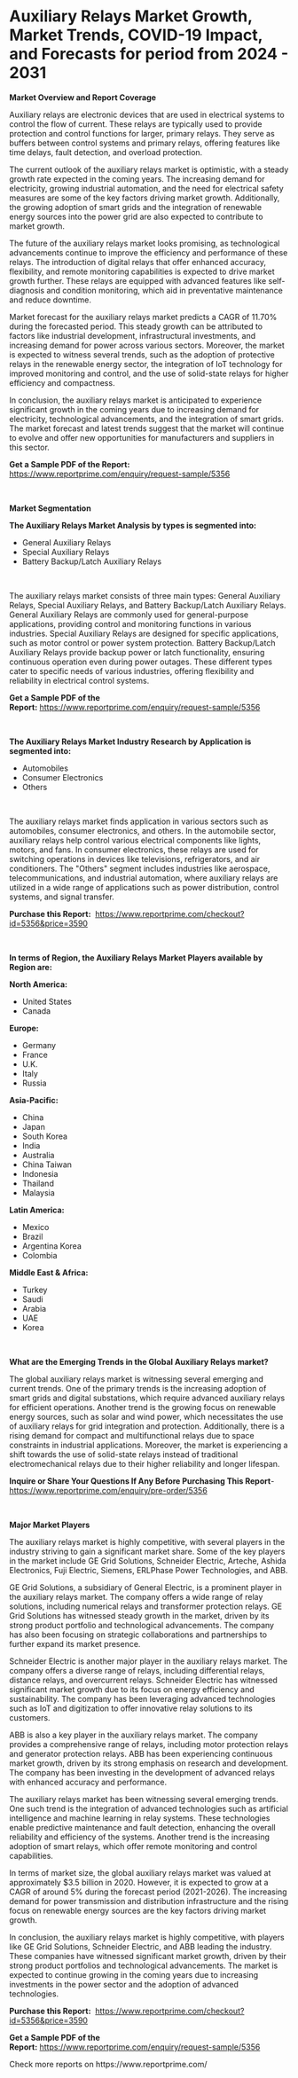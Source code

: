 <p><h1>Auxiliary Relays Market Growth, Market Trends, COVID-19 Impact, and Forecasts for period from 2024 - 2031</h1></p><p><strong>Market Overview and Report Coverage</strong></p>
<p><p>Auxiliary relays are electronic devices that are used in electrical systems to control the flow of current. These relays are typically used to provide protection and control functions for larger, primary relays. They serve as buffers between control systems and primary relays, offering features like time delays, fault detection, and overload protection.</p><p>The current outlook of the auxiliary relays market is optimistic, with a steady growth rate expected in the coming years. The increasing demand for electricity, growing industrial automation, and the need for electrical safety measures are some of the key factors driving market growth. Additionally, the growing adoption of smart grids and the integration of renewable energy sources into the power grid are also expected to contribute to market growth.</p><p>The future of the auxiliary relays market looks promising, as technological advancements continue to improve the efficiency and performance of these relays. The introduction of digital relays that offer enhanced accuracy, flexibility, and remote monitoring capabilities is expected to drive market growth further. These relays are equipped with advanced features like self-diagnosis and condition monitoring, which aid in preventative maintenance and reduce downtime.</p><p>Market forecast for the auxiliary relays market predicts a CAGR of 11.70% during the forecasted period. This steady growth can be attributed to factors like industrial development, infrastructural investments, and increasing demand for power across various sectors. Moreover, the market is expected to witness several trends, such as the adoption of protective relays in the renewable energy sector, the integration of IoT technology for improved monitoring and control, and the use of solid-state relays for higher efficiency and compactness.</p><p>In conclusion, the auxiliary relays market is anticipated to experience significant growth in the coming years due to increasing demand for electricity, technological advancements, and the integration of smart grids. The market forecast and latest trends suggest that the market will continue to evolve and offer new opportunities for manufacturers and suppliers in this sector.</p></p>
<p><strong>Get a Sample PDF of the Report:</strong> <a href="https://www.reportprime.com/enquiry/request-sample/5356">https://www.reportprime.com/enquiry/request-sample/5356</a></p>
<p>&nbsp;</p>
<p><strong>Market Segmentation</strong></p>
<p><strong>The Auxiliary Relays Market Analysis by types is segmented into:</strong></p>
<p><ul><li>General Auxiliary Relays</li><li>Special Auxiliary Relays</li><li>Battery Backup/Latch Auxiliary Relays</li></ul></p>
<p>&nbsp;</p>
<p><p>The auxiliary relays market consists of three main types: General Auxiliary Relays, Special Auxiliary Relays, and Battery Backup/Latch Auxiliary Relays. General Auxiliary Relays are commonly used for general-purpose applications, providing control and monitoring functions in various industries. Special Auxiliary Relays are designed for specific applications, such as motor control or power system protection. Battery Backup/Latch Auxiliary Relays provide backup power or latch functionality, ensuring continuous operation even during power outages. These different types cater to specific needs of various industries, offering flexibility and reliability in electrical control systems.</p></p>
<p><strong>Get a Sample PDF of the Report:</strong>&nbsp;<a href="https://www.reportprime.com/enquiry/request-sample/5356">https://www.reportprime.com/enquiry/request-sample/5356</a></p>
<p>&nbsp;</p>
<p><strong>The Auxiliary Relays Market Industry Research by Application is segmented into:</strong></p>
<p><ul><li>Automobiles</li><li>Consumer Electronics</li><li>Others</li></ul></p>
<p>&nbsp;</p>
<p><p>The auxiliary relays market finds application in various sectors such as automobiles, consumer electronics, and others. In the automobile sector, auxiliary relays help control various electrical components like lights, motors, and fans. In consumer electronics, these relays are used for switching operations in devices like televisions, refrigerators, and air conditioners. The "Others" segment includes industries like aerospace, telecommunications, and industrial automation, where auxiliary relays are utilized in a wide range of applications such as power distribution, control systems, and signal transfer.</p></p>
<p><strong>Purchase this Report:</strong>&nbsp; <a href="https://www.reportprime.com/checkout?id=5356&price=3590">https://www.reportprime.com/checkout?id=5356&price=3590</a></p>
<p>&nbsp;</p>
<p><strong>In terms of Region, the Auxiliary Relays Market Players available by Region are:</strong></p>
<p>
    <p> <strong> North America: </strong>
        <ul>
            <li>United States</li>
            <li>Canada</li>
        </ul>
        </p> 
    <p> <strong> Europe: </strong>
        <ul>
            <li>Germany</li>
            <li>France</li>
            <li>U.K.</li>
            <li>Italy</li>
            <li>Russia</li>
        </ul>
        </p> 
    <p> <strong> Asia-Pacific: </strong>
        <ul>
            <li>China</li>
            <li>Japan</li>
            <li>South Korea</li>
            <li>India</li>
            <li>Australia</li>
            <li>China Taiwan</li>
            <li>Indonesia</li>
            <li>Thailand</li>
            <li>Malaysia</li>
        </ul>
        </p> 
    <p> <strong> Latin America: </strong>
        <ul>
            <li>Mexico</li>
            <li>Brazil</li>
            <li>Argentina Korea</li>
            <li>Colombia</li>
        </ul>
        </p> 
    <p> <strong> Middle East & Africa: </strong>
        <ul>
            <li>Turkey</li>
            <li>Saudi</li>
            <li>Arabia</li>
            <li>UAE</li>
            <li>Korea</li>
        </ul>
    </p>
    </p>
<p>&nbsp;</p>
<p><strong>What are the Emerging Trends in the Global Auxiliary Relays market?</strong></p>
<p><p>The global auxiliary relays market is witnessing several emerging and current trends. One of the primary trends is the increasing adoption of smart grids and digital substations, which require advanced auxiliary relays for efficient operations. Another trend is the growing focus on renewable energy sources, such as solar and wind power, which necessitates the use of auxiliary relays for grid integration and protection. Additionally, there is a rising demand for compact and multifunctional relays due to space constraints in industrial applications. Moreover, the market is experiencing a shift towards the use of solid-state relays instead of traditional electromechanical relays due to their higher reliability and longer lifespan.</p></p>
<p><strong>Inquire or Share Your Questions If Any Before Purchasing This Report</strong>- <a href="https://www.reportprime.com/enquiry/pre-order/5356">https://www.reportprime.com/enquiry/pre-order/5356</a></p>
<p>&nbsp;</p>
<p><strong>Major Market Players</strong></p>
<p><p>The auxiliary relays market is highly competitive, with several players in the industry striving to gain a significant market share. Some of the key players in the market include GE Grid Solutions, Schneider Electric, Arteche, Ashida Electronics, Fuji Electric, Siemens, ERLPhase Power Technologies, and ABB.</p><p>GE Grid Solutions, a subsidiary of General Electric, is a prominent player in the auxiliary relays market. The company offers a wide range of relay solutions, including numerical relays and transformer protection relays. GE Grid Solutions has witnessed steady growth in the market, driven by its strong product portfolio and technological advancements. The company has also been focusing on strategic collaborations and partnerships to further expand its market presence.</p><p>Schneider Electric is another major player in the auxiliary relays market. The company offers a diverse range of relays, including differential relays, distance relays, and overcurrent relays. Schneider Electric has witnessed significant market growth due to its focus on energy efficiency and sustainability. The company has been leveraging advanced technologies such as IoT and digitization to offer innovative relay solutions to its customers.</p><p>ABB is also a key player in the auxiliary relays market. The company provides a comprehensive range of relays, including motor protection relays and generator protection relays. ABB has been experiencing continuous market growth, driven by its strong emphasis on research and development. The company has been investing in the development of advanced relays with enhanced accuracy and performance.</p><p>The auxiliary relays market has been witnessing several emerging trends. One such trend is the integration of advanced technologies such as artificial intelligence and machine learning in relay systems. These technologies enable predictive maintenance and fault detection, enhancing the overall reliability and efficiency of the systems. Another trend is the increasing adoption of smart relays, which offer remote monitoring and control capabilities.</p><p>In terms of market size, the global auxiliary relays market was valued at approximately $3.5 billion in 2020. However, it is expected to grow at a CAGR of around 5% during the forecast period (2021-2026). The increasing demand for power transmission and distribution infrastructure and the rising focus on renewable energy sources are the key factors driving market growth.</p><p>In conclusion, the auxiliary relays market is highly competitive, with players like GE Grid Solutions, Schneider Electric, and ABB leading the industry. These companies have witnessed significant market growth, driven by their strong product portfolios and technological advancements. The market is expected to continue growing in the coming years due to increasing investments in the power sector and the adoption of advanced technologies.</p></p>
<p><strong>Purchase this Report:</strong>&nbsp;&nbsp;<a href="https://www.reportprime.com/checkout?id=5356&price=3590">https://www.reportprime.com/checkout?id=5356&price=3590</a></p>
<p></p>
<p><strong>Get a Sample PDF of the Report:</strong>&nbsp;<a href="https://www.reportprime.com/enquiry/request-sample/5356">https://www.reportprime.com/enquiry/request-sample/5356</a></p>
<p>Check more reports on https://www.reportprime.com/</p>